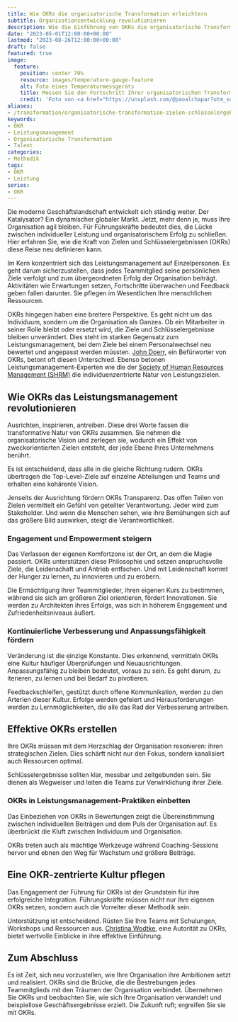 ```yaml
---
title: Wie OKRs die organisatorische Transformation erleichtern
subtitle: Organisationsentwicklung revolutionieren
description: Wie die Einführung von OKRs die organisatorische Transformation und Teamleistung für überlegene Geschäftsergebnisse antreiben kann.
date: "2023-05-01T12:00:00+00:00"
lastmod: "2023-08-26T12:00:00+00:00"
draft: false
featured: true
image:
  feature:
    position: center 70%
    resource: images/temperature-gauge-feature
    alt: Foto eines Temperaturmessgeräts
    title: Messen Sie den Fortschritt Ihrer organisatorischen Transformation mit Zielen und Schlüsselergebnissen (OKR)
    credit: 'Foto von <a href="https://unsplash.com/@paoalchapar?utm_source=unsplash&utm_medium=referral&utm_content=creditCopyText">Daniela Paola Alchapar</a> auf <a href="https://unsplash.com/photos/6YpI5Hf5siI?utm_source=unsplash&utm_medium=referral&utm_content=creditCopyText">Unsplash</a>'
aliases:
- /transformation/organisatorische-transformation-zielen-schlüsselergebnissen-okr-leistungsmanagement/
keywords:
- OKR
- Leistungsmanagement
- Organisatorische Transformation
- Talent
categories:
- Methodik
tags:
- OKR
- Leistung
series:
- OKR
---
```


Die moderne Geschäftslandschaft entwickelt sich ständig weiter. Der Katalysator? Ein dynamischer globaler Markt. Jetzt, mehr denn je, muss Ihre Organisation agil bleiben. Für Führungskräfte bedeutet dies, die Lücke zwischen individueller Leistung und organisatorischem Erfolg zu schließen. Hier erfahren Sie, wie die Kraft von Zielen und Schlüsselergebnissen (OKRs) diese Reise neu definieren kann.

Im Kern konzentriert sich das Leistungsmanagement auf Einzelpersonen. Es geht darum sicherzustellen, dass jedes Teammitglied seine persönlichen Ziele verfolgt und zum übergeordneten Erfolg der Organisation beiträgt. Aktivitäten wie Erwartungen setzen, Fortschritte überwachen und Feedback geben fallen darunter. Sie pflegen im Wesentlichen Ihre menschlichen Ressourcen.

OKRs hingegen haben eine breitere Perspektive. Es geht nicht um das Individuum, sondern um die Organisation als Ganzes. Ob ein Mitarbeiter in seiner Rolle bleibt oder ersetzt wird, die Ziele und Schlüsselergebnisse bleiben unverändert. Dies steht im starken Gegensatz zum Leistungsmanagement, bei dem Ziele bei einem Personalwechsel neu bewertet und angepasst werden müssten. [John Doerr](https://www.whatmatters.com/authors/john-doerr/), ein Befürworter von OKRs, betont oft diesen Unterschied. Ebenso betonen Leistungsmanagement-Experten wie die der [Society of Human Resources Management (SHRM)](https://www.shrm.org/) die individuenzentrierte Natur von Leistungszielen.

## Wie OKRs das Leistungsmanagement revolutionieren

Ausrichten, inspirieren, antreiben. Diese drei Worte fassen die transformative Natur von OKRs zusammen. Sie nehmen die organisatorische Vision und zerlegen sie, wodurch ein Effekt von zweckorientierten Zielen entsteht, der jede Ebene Ihres Unternehmens berührt.

Es ist entscheidend, dass alle in die gleiche Richtung rudern. OKRs übertragen die Top-Level-Ziele auf einzelne Abteilungen und Teams und erhalten eine kohärente Vision.

Jenseits der Ausrichtung fördern OKRs Transparenz. Das offen Teilen von Zielen vermittelt ein Gefühl von geteilter Verantwortung. Jeder wird zum Stakeholder. Und wenn die Menschen sehen, wie ihre Bemühungen sich auf das größere Bild auswirken, steigt die Verantwortlichkeit.

### Engagement und Empowerment steigern

Das Verlassen der eigenen Komfortzone ist der Ort, an dem die Magie passiert. OKRs unterstützen diese Philosophie und setzen anspruchsvolle Ziele, die Leidenschaft und Antrieb entfachen. Und mit Leidenschaft kommt der Hunger zu lernen, zu innovieren und zu erobern.

Die Ermächtigung Ihrer Teammitglieder, ihren eigenen Kurs zu bestimmen, während sie sich am größeren Ziel orientieren, fördert Innovationen. Sie werden zu Architekten ihres Erfolgs, was sich in höherem Engagement und Zufriedenheitsniveaus äußert.

### Kontinuierliche Verbesserung und Anpassungsfähigkeit fördern

Veränderung ist die einzige Konstante. Dies erkennend, vermitteln OKRs eine Kultur häufiger Überprüfungen und Neuausrichtungen. Anpassungsfähig zu bleiben bedeutet, voraus zu sein. Es geht darum, zu iterieren, zu lernen und bei Bedarf zu pivotieren.

Feedbackschleifen, gestützt durch offene Kommunikation, werden zu den Arterien dieser Kultur. Erfolge werden gefeiert und Herausforderungen werden zu Lernmöglichkeiten, die alle das Rad der Verbesserung antreiben.

## Effektive OKRs erstellen

Ihre OKRs müssen mit dem Herzschlag der Organisation resonieren: ihren strategischen Zielen. Dies schärft nicht nur den Fokus, sondern kanalisiert auch Ressourcen optimal.

Schlüsselergebnisse sollten klar, messbar und zeitgebunden sein. Sie dienen als Wegweiser und leiten die Teams zur Verwirklichung ihrer Ziele.

### OKRs in Leistungsmanagement-Praktiken einbetten

Das Einbeziehen von OKRs in Bewertungen zeigt die Übereinstimmung zwischen individuellen Beiträgen und dem Puls der Organisation auf. Es überbrückt die Kluft zwischen Individuum und Organisation.

OKRs treten auch als mächtige Werkzeuge während Coaching-Sessions hervor und ebnen den Weg für Wachstum und größere Beiträge.

## Eine OKR-zentrierte Kultur pflegen

Das Engagement der Führung für OKRs ist der Grundstein für ihre erfolgreiche Integration. Führungskräfte müssen nicht nur ihre eigenen OKRs setzen, sondern auch die Vorreiter dieser Methodik sein.

Unterstützung ist entscheidend. Rüsten Sie Ihre Teams mit Schulungen, Workshops und Ressourcen aus. [Christina Wodtke](http://cwodtke.com/), eine Autorität zu OKRs, bietet wertvolle Einblicke in ihre effektive Einführung.

## Zum Abschluss

Es ist Zeit, sich neu vorzustellen, wie Ihre Organisation ihre Ambitionen setzt und realisiert. OKRs sind die Brücke, die die Bestrebungen jedes Teammitglieds mit den Träumen der Organisation verbindet. Übernehmen Sie OKRs und beobachten Sie, wie sich Ihre Organisation verwandelt und beispiellose Geschäftsergebnisse erzielt. Die Zukunft ruft; ergreifen Sie sie mit OKRs.
